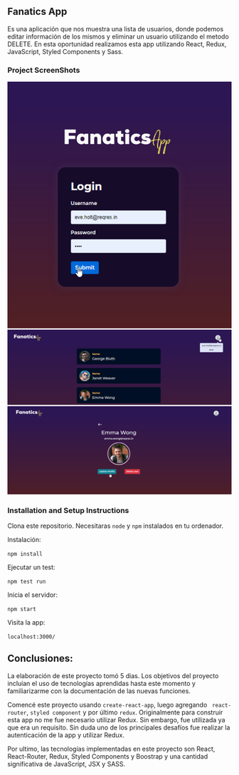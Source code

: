 ## Fanatics App
Es una aplicación que nos muestra una lista de usuarios, donde podemos editar información de los mismos y eliminar un usuario utilizando el metodo DELETE. En esta oportunidad realizamos esta app utilizando React, Redux, JavaScript, Styled Components y Sass.

### Project ScreenShots

![photo](https://github.com/eduardoguette/FanaticsApp/blob/master/Screenshot_1.png?raw=true)
![photo](https://github.com/eduardoguette/FanaticsApp/blob/master/Screenshot_2.png?raw=true)
![photo](https://github.com/eduardoguette/FanaticsApp/blob/master/Screenshot_3.png?raw=true)

### Installation and Setup Instructions

Clona este repositorio. Necesitaras `node` y `npm` instalados en tu ordenador.  

Instalación:

`npm install`  

Ejecutar un test:  

`npm test run`  

Inicia el servidor:

`npm start`  

Visita la app:

`localhost:3000/`  

## Conclusiones: 

La elaboración de este proyecto tomó 5 dias. Los objetivos del proyecto incluían el uso de tecnologías aprendidas hasta este momento y familiarizarme con la documentación de las nuevas funciones.

Comencé este proyecto usando `create-react-app`, luego agregando ` react-router`, `styled component` y por último `redux`.
Originalmente para construir esta app no me fue necesario utilizar Redux. Sin embargo, fue utilizada ya que era un requisito. 
Sin duda uno de los principales desafíos fue realizar la autenticación de la app y utilizar Redux.

Por ultimo, las tecnologías implementadas en este proyecto son React, React-Router, Redux, Styled Components y Boostrap y una cantidad significativa de JavaScript, JSX y SASS. 
